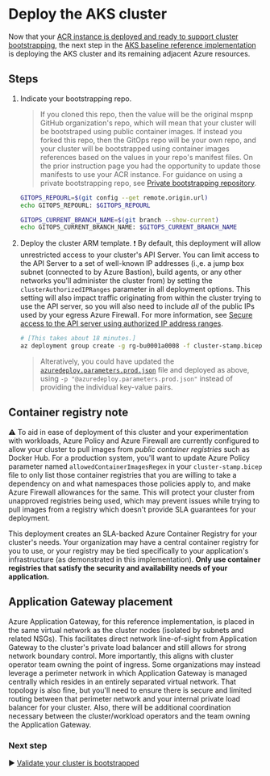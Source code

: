 # Deploy the AKS cluster

Now that your [ACR instance is deployed and ready to support cluster bootstrapping](./05-bootstrap-prep.md), the next step in the [AKS baseline reference implementation](./) is deploying the AKS cluster and its remaining adjacent Azure resources.

## Steps

1. Indicate your bootstrapping repo.

   > If you cloned this repo, then the value will be the original mspnp GitHub organization's repo, which will mean that your cluster will be bootstraped using public container images. If instead you forked this repo, then the GitOps repo will be your own repo, and your cluster will be bootstrapped using container images references based on the values in your repo's manifest files. On the prior instruction page you had the opportunity to update those manifests to use your ACR instance. For guidance on using a private bootstrapping repo, see [Private bootstrapping repository](./cluster-manifests/README.md#private-bootstrapping-repository).

   ```bash
   GITOPS_REPOURL=$(git config --get remote.origin.url)
   echo GITOPS_REPOURL: $GITOPS_REPOURL

   GITOPS_CURRENT_BRANCH_NAME=$(git branch --show-current)
   echo GITOPS_CURRENT_BRANCH_NAME: $GITOPS_CURRENT_BRANCH_NAME
   ```

1. Deploy the cluster ARM template.
  :exclamation: By default, this deployment will allow unrestricted access to your cluster's API Server. You can limit access to the API Server to a set of well-known IP addresses (i.,e. a jump box subnet (connected to by Azure Bastion), build agents, or any other networks you'll administer the cluster from) by setting the `clusterAuthorizedIPRanges` parameter in all deployment options. This setting will also impact traffic originating from within the cluster trying to use the API server, so you will also need to include _all_ of the public IPs used by your egress Azure Firewall. For more information, see [Secure access to the API server using authorized IP address ranges](https://learn.microsoft.com/azure/aks/api-server-authorized-ip-ranges#create-an-aks-cluster-with-api-server-authorized-ip-ranges-enabled).

   ```bash
   # [This takes about 18 minutes.]
   az deployment group create -g rg-bu0001a0008 -f cluster-stamp.bicep -p targetVnetResourceId=${RESOURCEID_VNET_CLUSTERSPOKE_AKS_BASELINE} clusterAdminAadGroupObjectId=${AADOBJECTID_GROUP_CLUSTERADMIN_AKS_BASELINE} a0008NamespaceReaderAadGroupObjectId=${AADOBJECTID_GROUP_A0008_READER_AKS_BASELINE} k8sControlPlaneAuthorizationTenantId=${TENANTID_K8SRBAC_AKS_BASELINE} appGatewayListenerCertificate=${APP_GATEWAY_LISTENER_CERTIFICATE_AKS_BASELINE} aksIngressControllerCertificate=${AKS_INGRESS_CONTROLLER_CERTIFICATE_BASE64_AKS_BASELINE} domainName=${DOMAIN_NAME_AKS_BASELINE} gitOpsBootstrappingRepoHttpsUrl=${GITOPS_REPOURL} gitOpsBootstrappingRepoBranch=${GITOPS_CURRENT_BRANCH_NAME} location=eastus2
   ```

   > Alteratively, you could have updated the [`azuredeploy.parameters.prod.json`](./azuredeploy.parameters.prod.json) file and deployed as above, using `-p "@azuredeploy.parameters.prod.json"` instead of providing the individual key-value pairs.

## Container registry note

:warning: To aid in ease of deployment of this cluster and your experimentation with workloads, Azure Policy and Azure Firewall are currently configured to allow your cluster to pull images from _public container registries_ such as Docker Hub. For a production system, you'll want to update Azure Policy parameter named `allowedContainerImagesRegex` in your `cluster-stamp.bicep` file to only list those container registries that you are willing to take a dependency on and what namespaces those policies apply to, and make Azure Firewall allowances for the same. This will protect your cluster from unapproved registries being used, which may prevent issues while trying to pull images from a registry which doesn't provide SLA guarantees for your deployment.

This deployment creates an SLA-backed Azure Container Registry for your cluster's needs. Your organization may have a central container registry for you to use, or your registry may be tied specifically to your application's infrastructure (as demonstrated in this implementation). **Only use container registries that satisfy the security and availability needs of your application.**

## Application Gateway placement

Azure Application Gateway, for this reference implementation, is placed in the same virtual network as the cluster nodes (isolated by subnets and related NSGs). This facilitates direct network line-of-sight from Application Gateway to the cluster's private load balancer and still allows for strong network boundary control. More importantly, this aligns with cluster operator team owning the point of ingress. Some organizations may instead leverage a perimeter network in which Application Gateway is managed centrally which resides in an entirely separated virtual network. That topology is also fine, but you'll need to ensure there is secure and limited routing between that perimeter network and your internal private load balancer for your cluster. Also, there will be additional coordination necessary between the cluster/workload operators and the team owning the Application Gateway.

### Next step

:arrow_forward: [Validate your cluster is bootstrapped](./07-bootstrap-validation.md)
